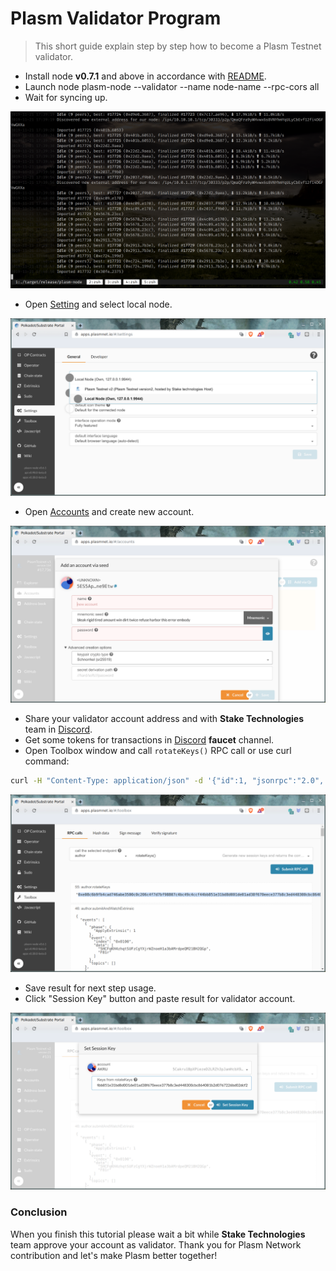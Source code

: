 Plasm Validator Program
=======================

> This short guide explain step by step how to become a Plasm Testnet validator.

- Install node **v0.7.1** and above in accordance with [README](https://github.com/staketechnologies/Plasm#building-from-source).
- Launch node plasm-node --validator --name node-name --rpc-cors all
- Wait for syncing up.

![Testnet Sync](../img/testnet_sync.png)

- Open [Setting](https://apps.plasmnet.io/#/settings) and select local node.

![Testnet Settings](../img/testnet_settings.png)

- Open [Accounts](https://apps.plasmnet.io/#/accounts) and create new account.

![Testnet Accounts](../img/testnet_accounts.png)

- Share your validator account address and with **Stake Technologies** team in [Discord](https://discord.gg/Z3nC9U4).
- Get some tokens for transactions in [Discord](https://discord.gg/Z3nC9U4) **faucet** channel.
- Open Toolbox window and call `rotateKeys()` RPC call or use curl command:

```bash
curl -H "Content-Type: application/json" -d '{"id":1, "jsonrpc":"2.0", "method": "author_rotateKeys", "params":[]}' http://localhost:9933
```

![Testnet Rotate](../img/testnet_rotate.png)

- Save result for next step usage.
- Click "Session Key" button and paste result for validator account.

![Testnet Session](../img/testnet_session.png)

### Conclusion

When you finish this tutorial please wait a bit while **Stake Technologies** team approve your account as validator. Thank you for Plasm Network contribution and let's make Plasm better together!
